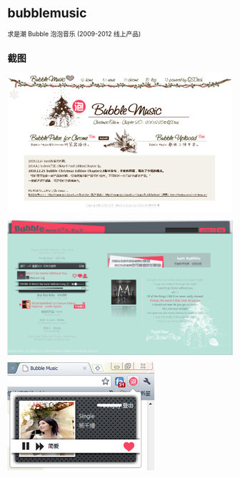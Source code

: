# bubblemusic
求是潮 Bubble 泡泡音乐 (2009-2012 线上产品)


## 截图

![bubble1](screenshots/bubble1.jpg)

![bubble2](screenshots/bubble2.jpg)

![bubble3](screenshots/bubble3.jpg)
